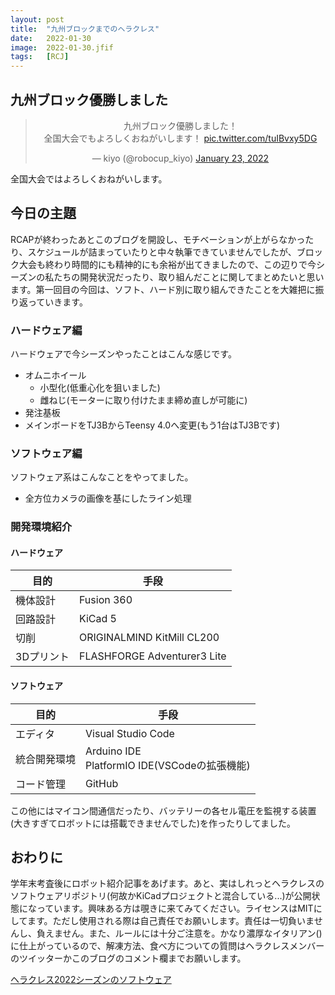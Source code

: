 ```yaml
---
layout: post
title:  "九州ブロックまでのヘラクレス"
date:   2022-01-30
image:  2022-01-30.jfif
tags:   [RCJ]
---
```

## 九州ブロック優勝しました

<center><blockquote class="twitter-tweet" data-theme="dark"><p lang="ja" dir="ltr">九州ブロック優勝しました！<br>全国大会でもよろしくおねがいします！ <a href="https://t.co/tuIBvxy5DG">pic.twitter.com/tuIBvxy5DG</a></p>&mdash; kiyo (@robocup_kiyo) <a href="https://twitter.com/robocup_kiyo/status/1485166682515849216?ref_src=twsrc%5Etfw">January 23, 2022</a></blockquote> <script async src="https://platform.twitter.com/widgets.js" charset="utf-8"></script></center>

全国大会ではよろしくおねがいします。

## 今日の主題

RCAPが終わったあとこのブログを開設し、モチベーションが上がらなかったり、スケジュールが詰まっていたりと中々執筆できていませんでしたが、ブロック大会も終わり時間的にも精神的にも余裕が出てきましたので、この辺りで今シーズンの私たちの開発状況だったり、取り組んだことに関してまとめたいと思います。第一回目の今回は、ソフト、ハード別に取り組んできたことを大雑把に振り返っていきます。

### ハードウェア編

ハードウェアで今シーズンやったことはこんな感じです。

- オムニホイール
  - 小型化(低重心化を狙いました)
  - 雌ねじ(モーターに取り付けたまま締め直しが可能に)
- 発注基板
- メインボードをTJ3BからTeensy 4.0へ変更(もう1台はTJ3Bです)

### ソフトウェア編

ソフトウェア系はこんなことをやってました。

- 全方位カメラの画像を基にしたライン処理

### 開発環境紹介

#### ハードウェア

| 目的 | 手段 |
| ---- | ---- |
| 機体設計 | Fusion 360 |
| 回路設計 | KiCad 5 |
| 切削 | ORIGINALMIND KitMill CL200 |
| 3Dプリント | FLASHFORGE Adventurer3 Lite |

#### ソフトウェア

| 目的 | 手段 |
| ---- | ---- |
| エディタ | Visual Studio Code |
| 統合開発環境 | Arduino IDE<br>PlatformIO IDE(VSCodeの拡張機能) |
| コード管理 | GitHub |

この他にはマイコン間通信だったり、バッテリーの各セル電圧を監視する装置(大きすぎてロボットには搭載できませんでした)を作ったりしてました。

## おわりに

学年末考査後にロボット紹介記事をあげます。あと、実はしれっとヘラクレスのソフトウェアリポジトリ(何故かKiCadプロジェクトと混合している...)が公開状態になっています。興味ある方は覗きに来てみてください。ライセンスはMITにしてます。ただし使用される際は自己責任でお願いします。責任は一切負いませんし、負えません。また、ルールには十分ご注意を。かなり濃厚なイタリアン()に仕上がっているので、解凍方法、食べ方についての質問はヘラクレスメンバーのツイッターかこのブログのコメント欄までお願いします。

[ヘラクレス2022シーズンのソフトウェア](https://github.com/RP-800/Hercules_2022)